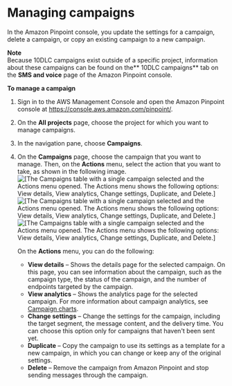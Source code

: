 # Managing campaigns<a name="campaigns-managing"></a>

In the Amazon Pinpoint console, you update the settings for a campaign, delete a campaign, or copy an existing campaign to a new campaign\.

**Note**  
Because 10DLC campaigns exist outside of a specific project, information about these campaigns can be found on the** 10DLC campaigns** tab on the **SMS and voice** page of the Amazon Pinpoint console\.

**To manage a campaign**

1. Sign in to the AWS Management Console and open the Amazon Pinpoint console at [https://console\.aws\.amazon\.com/pinpoint/](https://console.aws.amazon.com/pinpoint/)\.

1. On the **All projects** page, choose the project for which you want to manage campaigns\.

1. In the navigation pane, choose **Campaigns**\.

1. On the **Campaigns** page, choose the campaign that you want to manage\. Then, on the **Actions** menu, select the action that you want to take, as shown in the following image\.  
![\[The Campaigns table with a single campaign selected and the Actions menu opened. The Actions menu shows the following options: View details, View analytics, Change settings, Duplicate, and Delete.\]](http://docs.aws.amazon.com/pinpoint/latest/userguide/images/campaigns_actions_menu.png)![\[The Campaigns table with a single campaign selected and the Actions menu opened. The Actions menu shows the following options: View details, View analytics, Change settings, Duplicate, and Delete.\]](http://docs.aws.amazon.com/pinpoint/latest/userguide/)![\[The Campaigns table with a single campaign selected and the Actions menu opened. The Actions menu shows the following options: View details, View analytics, Change settings, Duplicate, and Delete.\]](http://docs.aws.amazon.com/pinpoint/latest/userguide/)

   On the **Actions** menu, you can do the following:
   + **View details** – Shows the details page for the selected campaign\. On this page, you can see information about the campaign, such as the campaign type, the status of the campaign, and the number of endpoints targeted by the campaign\.
   + **View analytics** – Shows the analytics page for the selected campaign\. For more information about campaign analytics, see [Campaign charts](analytics-campaigns.md)\.
   + **Change settings** – Change the settings for the campaign, including the target segment, the message content, and the delivery time\. You can choose this option only for campaigns that haven't been sent yet\.
   + **Duplicate** – Copy the campaign to use its settings as a template for a new campaign, in which you can change or keep any of the original settings\.
   + **Delete** – Remove the campaign from Amazon Pinpoint and stop sending messages through the campaign\.